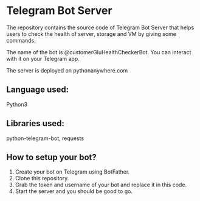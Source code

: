 # Telegram Bot Server
The repository contains the source code of Telegram Bot Server that helps users to check the health of server, storage and VM by giving some commands.

The name of the bot is @customerGluHealthCheckerBot. You can interact with it on your Telegram app.

The server is deployed on pythonanywhere.com

## Language used:  
Python3

## Libraries used:
python-telegram-bot, requests  

## How to setup your bot?
1. Create your bot on Telegram using BotFather.
2. Clone this repository.
3. Grab the token and username of your bot and replace it in this code.
4. Start the server and you should be good to go.